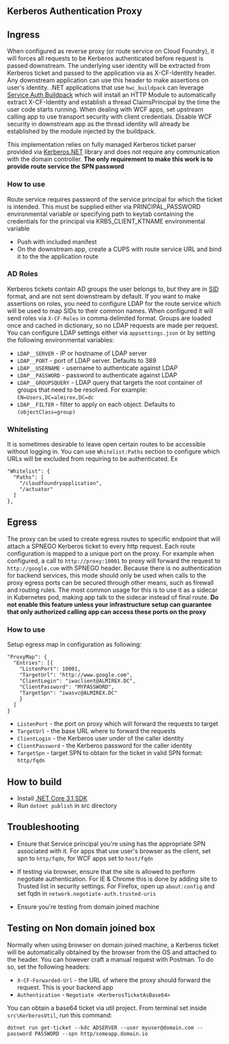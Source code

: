 ## Kerberos Authentication Proxy

## Ingress

When configured as reverse proxy (or route service on Cloud Foundry), it will forces all requests to be Kerberos authenticated before request is passed downstream. The underlying user identity will be extracted from Kerberos ticket and passed to the application via as X-CF-Identity header. Any downstream application can use this header to make assertions on user's identity. .NET applications that use `hwc_buildpack` can leverage [Service Auth Buildpack](https://github.com/macsux/route-service-auth-buildpack) which will install an HTTP Module to automatically extract X-CF-Identity and establish a thread ClaimsPrincipal by the time the user code starts running. When dealing with WCF apps, set upstream calling app to use transport security with client credentials. Disable WCF security in downstream app as the thread identity will already be established by the module injected by the buildpack.

This implementation relies on fully managed Kerberos ticket parser provided via [Kerberos.NET](	<https://github.com/SteveSyfuhs/Kerberos.NET>) library and does not require any communication with the domain controller. **The only requirement to make this work is to provide route service the SPN password**

### How to use

Route service requires password of the service principal for which the ticket is intended. This must be supplied either via PRINCIPAL_PASSWORD environmental variable or specifying path to keytab containing the credentials for the principal via KRB5_CLIENT_KTNAME environmental variable
- Push with included manifest
- On the downstream app, create a CUPS with route service URL and bind it to the the application route

### AD Roles

Kerberos tickets contain AD groups the user belongs to, but they are in [SID](https://en.wikipedia.org/wiki/Security_Identifier) format, and are not sent downstream by default. If you want to make assertions on roles, you need to configure LDAP for the route service which will be used to map SIDs to their common names. When configured it will send roles via `X-CF-Roles` in comma delimited format. Groups are loaded once and cached in dictionary, so no LDAP requests are made per request. You can configure LDAP settings either via `appsettings.json` or by setting the following environmental variables:

- `LDAP__SERVER` - IP or hostname of LDAP server
- `LDAP__PORT` - port of LDAP server. Defaults to 389
- `LDAP__USERNAME` - username to authenticate against LDAP
- `LDAP__PASSWORD` - password to authenticate against LDAP
- `LDAP__GROUPSQUERY` - LDAP query that targets the root container of groups that need to be resolved. For example: `CN=Users,DC=almirex,DC=dc` 
- `LDAP__FILTER` - filter to apply on each object. Defaults to `(objectClass=group)`

### Whitelisting

It is sometimes desirable to leave open certain routes to be accessible without logging in. You can use `Whitelist:Paths` section to configure which URLs will be excluded from requiring to be authenticated. Ex

```
"Whitelist": {
  "Paths": [
    "/cloudfoundryapplication",
    "/actuator"
  ]
},
```

## Egress

The proxy can be used to create egress routes to specific endpoint that will attach a SPNEGO Kerberos ticket to every http request. Each route configuration is mapped to a unique port on the proxy. For example when configured, a call to `http://proxy:10001` to proxy will forward the request to `http://google.com` with SPNEGO header. Because there is no authentication for backend services, this mode should only be used when calls to the proxy egress ports can be secured through other means, such as firewall and routing rules. The most common usage for this is to use it as a sidecar in Kubernetes pod, making app talk to the sidecar instead of final route. **Do not enable this feature unless your infrastructure setup can guarantee that only authorized calling app can access these ports on the proxy**

### How to use

Setup egress map in configuration as following:

```
"ProxyMap": {
  "Entries": [{
    "ListenPort": 10001,
    "TargetUrl": "http://www.google.com",
    "ClientLogin": "iwaclient@ALMIREX.DC",
    "ClientPassword": "MYPASSWORD",
    "TargetSpn": "iwasvc@ALMIREX.DC"
    }
  ]
}
```

- `ListenPort` - the port on proxy which will forward the requests to target
- `TargetUrl` - the base URL where to forward the requests
- `ClientLogin` - the Kerberos user under of the caller identity
- `ClientPassword` - the Kerberos password for the caller identity
- `TargetSpn` - target SPN to obtain for the ticket in valid SPN format: `http/fqdn`  

## How to build

- Install [.NET Core 3.1 SDK](<https://dotnet.microsoft.com/download>)
- Run `dotnet publish` in src directory

## Troubleshooting

- Ensure that Service principal you're using has the appropriate SPN associated with it. For apps that use user's browser as the client, set spn to `http/fqdn`, for WCF apps set to `host/fqdn`

- If testing via browser, ensure that the site is allowed to perform negotiate authentication. For IE & Chrome this is done by adding site to Trusted list in security settings. For Firefox, open up `about:config` and set fqdn in `network.negotiate-auth.trusted-uris`

- Ensure you're testing from domain joined machine

  

## Testing on Non domain joined box
Normally when using browser on domain joined machine, a Kerberos ticket will be automatically obtained by the browser from the OS and attached to the header. You can however craft a manual request with Postman. To do so, set the following headers:

- `X-CF-Forwarded-Url` - the URL of where the proxy should forward the request. This is your backend app
- `Authentication` - `Negotiate <KerberosTicketAsBase64>`

You can obtain a base64 ticket via util project. From terminal set inside `src\KerberosUtil`, run this command:

`dotnet run get-ticket --kdc ADSERVER --user myuser@domain.com --password PASSWORD --spn http/someapp.domain.io`

